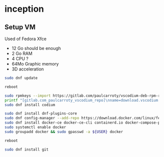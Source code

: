 # inception

## Setup VM

Used of Fedora Xfce

- 12 Go should be enough
- 2 Go RAM
- 4 CPU ?
- 64Mo Graphic memory
- 3D acceleration

```bash
sudo dnf update

reboot

sudo rpmkeys --import https://gitlab.com/paulcarroty/vscodium-deb-rpm-repo/-/raw/master/pub.gpg
printf "[gitlab.com_paulcarroty_vscodium_repo]\nname=download.vscodium.com\nbaseurl=https://download.vscodium.com/rpms/\nenabled=1\ngpgcheck=1\nrepo_gpgcheck=1\ngpgkey=https://gitlab.com/paulcarroty/vscodium-deb-rpm-repo/-/raw/master/pub.gpg\nmetadata_expire=1h" | sudo tee -a /etc/yum.repos.d/vscodium.repo
sudo dnf install codium

sudo dnf install dnf-plugins-core
sudo dnf config-manager --add-repo https://download.docker.com/linux/fedora/docker-ce.repo
sudo dnf install docker-ce docker-ce-cli containerd.io docker-compose-plugin
sudo systemctl enable docker
sudo groupadd docker && sudo gpasswd -a ${USER} docker

reboot

sudo dnf install git
```

